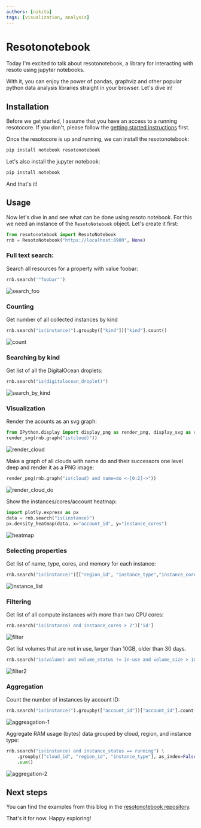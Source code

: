 ```yaml
---
authors: [nikita]
tags: [visualization, analysis]
---
```


# Resotonotebook

Today I'm excited to talk about resotonotebook, a library for interacting with resoto using jupyter notebooks.

With it, you can enjoy the power of pandas, graphviz and other popular python data analysis libraries straight in your browser. Let's dive in!

## Installation

Before we get started, I assume that you have an access to a running resotocore. If you don't, please follow the [getting started instructions](https://resoto.com/docs/getting-started) first.

Once the resotocore is up and running, we can install the resotonotebook:

```bash
pip install notebook resotonotebook
```

Let's also install the jupyter notebook:

```bash
pip install notebook
```

And that's it!

## Usage

Now let's dive in and see what can be done using resoto notebook. For this we need an instance of the `ResotoNotebook` object. Let's create it first:

```python
from resotonotebook import ResotoNotebook
rnb = ResotoNotebook("https://localhost:8900", None)
```

### Full text search:

Search all resources for a property with value foobar:

```python
rnb.search('"foobar"')
```

![search_foo](./img/search_foo.png)

### Counting

Get number of all collected instances by kind

```python
rnb.search("is(instance)").groupby(["kind"])["kind"].count()
```

![count](./img/count.png)

### Searching by kind

Get list of all the DigitalOcean droplets:

```python
rnb.search("is(digitalocean_droplet)")
```

![search_by_kind](./img/search_by_kind.png)

### Visualization

Render the acounts as an svg graph:

```python
from IPython.display import display_png as render_png, display_svg as render_svg
render_svg(rnb.graph("is(cloud)"))
```

![render_cloud](./img/render_cloud.png)

Make a graph of all clouds with name do and their successors one level deep and render it as a PNG image:

```python
render_png(rnb.graph("is(cloud) and name=do <-[0:2]->"))
```

![render_cloud_do](./img/render_cloud_do.png)

Show the instances/cores/account heatmap:

```python
import plotly.express as px
data = rnb.search("is(instance)")
px.density_heatmap(data, x="account_id", y="instance_cores")
```

![heatmap](./img/plotly_heatmap.png)

### Selecting properties

Get list of name, type, cores, and memory for each instance:

```python
rnb.search("is(instance)")[["region_id", "instance_type","instance_cores", "instance_memory"]]
```

![instance_list](./img/instance_list.png)

### Filtering

Get list of all compute instances with more than two CPU cores:

```python
rnb.search("is(instance) and instance_cores > 2")['id']
```

![filter](./img/filter.png)

Get list volumes that are not in use, larger than 10GB, older than 30 days.

```python
rnb.search("is(volume) and volume_status != in-use and volume_size > 10 and age > 30d")['id']
```

![filter2](./img/filter-2.png)

### Aggregation

Count the number of instances by account ID:

```python
rnb.search("is(instance)").groupby(["account_id"])["account_id"].count()
```

![aggreagation-1](./img/aggregation-1.png)

Aggregate RAM usage (bytes) data grouped by cloud, region, and instance type:

```python
rnb.search("is(instance) and instance_status == running") \
    .groupby(["cloud_id", "region_id", "instance_type"], as_index=False)[["instance_cores"]] \
    .sum()
```

![aggregation-2](./img/aggregation-2.png)

## Next steps

You can find the examples from this blog in the [resotonotebook repository](https://github.com/someengineering/resotonotebook/blob/main/examples/example.ipynb).

That's it for now. Happy exploring!
